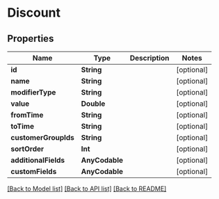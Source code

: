 # Discount

## Properties
Name | Type | Description | Notes
------------ | ------------- | ------------- | -------------
**id** | **String** |  | [optional] 
**name** | **String** |  | [optional] 
**modifierType** | **String** |  | [optional] 
**value** | **Double** |  | [optional] 
**fromTime** | **String** |  | [optional] 
**toTime** | **String** |  | [optional] 
**customerGroupIds** | **String** |  | [optional] 
**sortOrder** | **Int** |  | [optional] 
**additionalFields** | **AnyCodable** |  | [optional] 
**customFields** | **AnyCodable** |  | [optional] 

[[Back to Model list]](../README.md#documentation-for-models) [[Back to API list]](../README.md#documentation-for-api-endpoints) [[Back to README]](../README.md)


